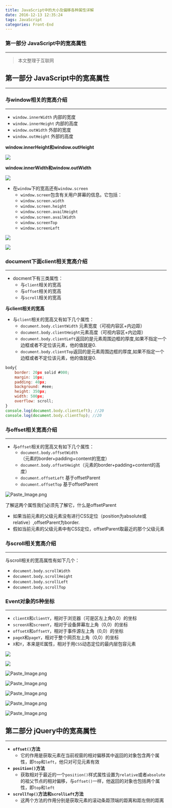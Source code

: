 ```yaml
---
title: JavaScript中的大小及偏移各种属性详解
date: 2016-12-13 12:35:24
tags: JavaScript
categories: Front-End
---
```


### 第一部分 JavaScript中的宽高属性
---

> 本文整理于互联网

## 第一部分 JavaScript中的宽高属性
---

### 与window相关的宽高介绍
---

- `window.innerWidth`   内部的宽度
- `window.innerHeight`   内部的高度
- `window.outWidth`   外部的宽度
- `window.outHeight`   外部的高度
<!--more-->
**window.innerHeight和window.outHeight**

![](http://img.mukewang.com/58295ba00001920309590540.jpg)

**window.innerWidth和window.outWidth**

![](http://img.mukewang.com/58295bd6000157a610960593.jpg)

- 在`window`下的宽高还有`window.screen`   
  - `window.screen`包含有关用户屏幕的信息。它包括：
  - `window.screen.width`
  - `window.screen.height`
  - `window.screen.availHeight`
  - `window.screen.availWidth`
  - `window.screenTop`
  - `window.screenLeft`

![](http://img.mukewang.com/58295c17000115db10470588.jpg)

![](http://img.mukewang.com/58295c1e0001677609840555.jpg)

### document下面client相关宽高介绍
---


- docment下有三类属性：
  - 与`client`相关的宽高
  - 与`offset`相关的宽高
  - 与`scroll`相关的宽高

**与client相关的宽高**
- 与`client`相关的宽高又有如下几个属性：
  - `document.body.clientWidth` 元素宽度（可视内容区+内边距）
  - `document.body.clientHeight`元素高度（可视内容区+内边距）
  - `document.body.clientLeft`返回的是元素周围边框的厚度,如果不指定一个边框或者不定位该元素，他的值就是0.
  - `document.body.clientTop`返回的是元素周围边框的厚度,如果不指定一个边框或者不定位该元素，他的值就是0.

```javascript
body{ 
    border: 20px solid #000; 
    margin: 10px; 
    padding: 40px; 
    background: #eee; 
    height: 350px; 
    width: 500px; 
    overflow: scroll; 
} 
console.log(document.body.clientLeft); //20
console.log(document.body.clientTop); //20
```

### 与offset相关宽高介绍
---

- 与`offset`相关的宽高又有如下几个属性：
  - `document.body.offsetWidth` （元素的border+padding+content的宽度）
  - `document.body.offsetHeight`（元素的border+padding+content的高度）
  - `document.offsetLeft` 基于offsetParent
  - `document.offsetTop` 基于offsetParent

![Paste_Image.png](http://upload-images.jianshu.io/upload_images/1480597-4324c5cb11b7fcd0.png?imageMogr2/auto-orient/strip%7CimageView2/2/w/1240)


了解这两个属性我们必须先了解它，什么是offsetParent
- 如果当前元素的父级元素没有进行CSS定位（position为absolute或relative）,offsetParent为border.
- 假如当前元素的父级元素中有CSS定位，offsetParent取最近的那个父级元素

### 与scroll相关宽高介绍
---

与scroll相关的宽高属性有如下几个：
  - `document.body.scrollWidth`
  - `document.body.scrollHeight`
  - `document.body.scrollLeft`
  - `document.body.scrollTop`

### Event对象的5种坐标
---

- `clientX`和`clientY`，相对于浏览器（可是区左上角0,0）的坐标
- `screenX`和`screenY`，相对于设备屏幕左上角（0,0）的坐标
- `offsetX`和`offsetY`，相对于事件源左上角（0,0）的坐标
- `pageX`和`pageY`，相对于整个网页左上角（0,0）的坐标
- `X`和`Y`，本来是IE属性，相对于用`CSS`动态定位的最内层包容元素

![](http://upload-images.jianshu.io/upload_images/1480597-41da370c1bd5e927.png?imageMogr2/auto-orient/strip%7CimageView2/2/w/1240)

![](https://camo.githubusercontent.com/3318530334bbc8f5e7ce267866c43ba72fa01f32/687474703a2f2f6f61376436647871742e626b742e636c6f7564646e2e636f6d2f626c6f672f696d616765732f3038313734323039323736363338392e6a7067)

![Paste_Image.png](http://upload-images.jianshu.io/upload_images/1480597-3f7c4f7f4e7f132a.png?imageMogr2/auto-orient/strip%7CimageView2/2/w/1240)



![Paste_Image.png](http://upload-images.jianshu.io/upload_images/1480597-a8b858acd89489e2.png?imageMogr2/auto-orient/strip%7CimageView2/2/w/1240)

![Paste_Image.png](http://upload-images.jianshu.io/upload_images/1480597-a67bf46f372b0aa8.png?imageMogr2/auto-orient/strip%7CimageView2/2/w/1240)


![Paste_Image.png](http://upload-images.jianshu.io/upload_images/1480597-9cbb1186a49b69e3.png?imageMogr2/auto-orient/strip%7CimageView2/2/w/1240)


![Paste_Image.png](http://upload-images.jianshu.io/upload_images/1480597-333b142e50eece8f.png?imageMogr2/auto-orient/strip%7CimageView2/2/w/1240)


## 第二部分 jQuery中的宽高属性
---

- **`offset()`方法**
  - 它的作用是获取元素在当前视窗的相对偏移其中返回的对象包含两个属性，即`top`和`left`，他只对可见元素有效 
- **`position()`方法**
  - 获取相对于最近的一个`position()`样式属性设置为`relative`或者`absolute`的祖父节点的相对偏移，与`offset()`一样，他返回的对象也包括两个属性，即`top`和`left`
- **`scrollTop()`方法和`scrollLeft`方法**
  - 这两个方法的作用分别是获取元素的滚动条距顶端的距离和距左侧的距离
  
